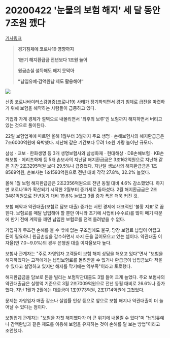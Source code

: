 # 20200422 '눈물의 보험 해지' 세 달 동안 7조원 깼다

[기사링크](<https://news.naver.com/main/read.nhn?mode=LS2D&mid=shm&sid1=101&sid2=259&oid=277&aid=0004666124>)



> **경기침체에 코로나19 영향까지**
>
> **1분기 해지환급금 전년보다 1조원 늘어**
>
> **원금손실 설득해도 해지 못막아**
>
> **"납입유예·감액완납 제도 활용해야"**



![](https://imgnews.pstatic.net/image/277/2020/04/22/0004666124_001_20200422155520755.jpg?type=w647)



  신종 코로나바이러스감염증(코로나19) 사태가 장기화되면서 경기 침체로 급전을 마련하기 위해 보험을 해약하는 사람들이 급증하고 있다.



기업과 가계 경제가 절벽으로 내몰리면서 '최후의 보루'인 보험까지 해지하면서 버티고 있는 것으로 풀이된다.



22일 보험업계에 따르면 올해 1월부터 3월까지 주요 생명ㆍ손해보험사의 해지환급금은 7조6000억원에 육박했다. 지난해 같은 기간보다 무려 1조원 가량 늘어난 규모다.



삼성ㆍ교보ㆍ한화생명 등 3개 생명보험사와 삼성화재ㆍ현대해상ㆍDB손해보험ㆍKB손해보험ㆍ메리츠화재 등 5개 손보사의 지난달 해지환급금은 3조162억원으로 지난해 같은 기간 2조3295억원 보다 29.5%나 급증했다. 지난달 생보사의 해지환급금은 1조8569억원, 손보사는 1조1593억원으로 전년 대비 각각 27.8%, 32.2% 늘었다.



올해 1월 보험 해지환급금은 2조2356억원으로 전년 동월 대비 4.6% 감소했었다. 하지만 코로나19가 확산되기 시작한 2월부터 증가세로 돌아섰다. 2월 해지환급금은 2조3481억원으로 전년동기 대비 19.6% 늘었고 3월 증가 폭은 더욱 커진 것.



보험 해약과 약관대출(보험료 담보 대출) 증가는 서민 경제에 대표적인 '불황 지표'로 꼽힌다. 보험료를 매달 납입해야 할 뿐만 아니라 초기에 사업비(수수료)를 많이 떼기 때문에 만기 전에 계약을 깨면 납입한 보험료를 전액 돌려받을 수 없다.



가입자가 무조건 손해를 볼 수 밖에 없는 구조임에도 불구, 당장 보험료 납입이 어렵고 돈이 필요하니 원금손실을 감수하면서 까지 돈을 끌어모으고 있는 셈이다. 약관대출 이자율(연 7.0∼9.0%)의 경우 은행권 대출 이자율보다 높다.



보험사 관계자는 "주로 자영업자 고객들이 보험 해지 상담을 해오고 있다"면서 "보험을 해지하겠다는 고객에게는 납입보험료를 돌려받을 수 없거나 환급금이 납입금보다 적을 수 있다고 설명하고 있지만 해지를 막기에는 역부족"이라고 토로했다.



해지환급금을 담보로 돈을 빌리는 보험약관대출도 3월 들어 크게 늘었다. 주요 보험사의 약관대출금은 실행액 기준으로 3월 2조7009억원으로 전년 동월 대비로 26.6%나 증가했다. 지난 1월과 2월에는 대출금이 1조9773억원, 2조1714억원에 그쳤었다.



문제는 자영업자 매출 감소나 실업률 인상 등으로 앞으로 보험 해지나 약관대출이 더 늘어날 수 있다는 점이다.



보험업계 관계자는 "보험을 자칫 해지했다가 더 큰 위기에 내몰릴 수 있다"며 "납입유예나 감액완납과 같은 제도를 이용해 보험을 유지하는 것이 손해를 덜 보는 방법"이라고 조언했다.  